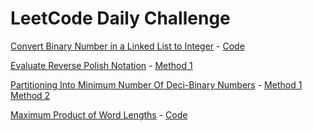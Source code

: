 # LeetCode Daily Challenge

[Convert Binary Number in a Linked List to Integer](https://leetcode.com/explore/challenge/card/november-leetcoding-challenge/564/week-1-november-1st-november-7th/3516/) - [Code](nov1.cpp)

[Evaluate Reverse Polish Notation](https://leetcode.com/explore/challenge/card/may-leetcoding-challenge-2021/601/week-4-may-22nd-may-28th/3755/) - [Method 1](may25_method1.cpp)

[Partitioning Into Minimum Number Of Deci-Binary Numbers](https://leetcode.com/explore/challenge/card/may-leetcoding-challenge-2021/601/week-4-may-22nd-may-28th/3756/) - [Method 1](may26_method1.cpp) [Method 2](may26_method2.cpp)

[Maximum Product of Word Lengths](https://leetcode.com/explore/challenge/card/may-leetcoding-challenge-2021/601/week-4-may-22nd-may-28th/3757/) - [Code](may27.cpp)
